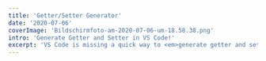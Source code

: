 ```yaml
---
title: 'Getter/Setter Generator'
date: '2020-07-06'
coverImage: 'Bildschirmfoto-am-2020-07-06-um-18.58.38.png'
intro: 'Generate Getter and Setter in VS Code!'
excerpt: 'VS Code is missing a quick way to <em>generate getter and setter for object oriented languages</em>. So I wrote one myself.'
---
```

